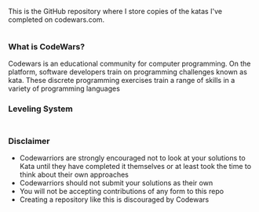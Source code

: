 This is the GitHub repository where I store copies of the katas I've completed on codewars.com.

<img src="https://www.codewars.com/users/RampCV/badges/large" alt="">

<h3>What is CodeWars?</h3>

Codewars is an educational community for computer programming. On the platform, software developers train on programming challenges known as kata. These discrete programming exercises train a range of skills in a variety of programming languages

<h3>Leveling System<h3>
<img src="https://camo.githubusercontent.com/5f28e2e61b2abbc1144a892d684a6b87e58f5b10526170cf7496012a3dbe08bb/68747470733a2f2f692e696d6775722e636f6d2f566d3737584d762e706e67" alt="">

<h3>Disclaimer</h3>
<ul>
  <li>Codewarriors are strongly encouraged not to look at your solutions to Kata until they have completed it themselves or at least took the time to think about their own approaches</li>
  <li>Codewarriors should not submit your solutions as their own</li>
  <li>You will not be accepting contributions of any form to this repo</li>
  <li>Creating a repository like this is discouraged by Codewars</li>
</ul>
